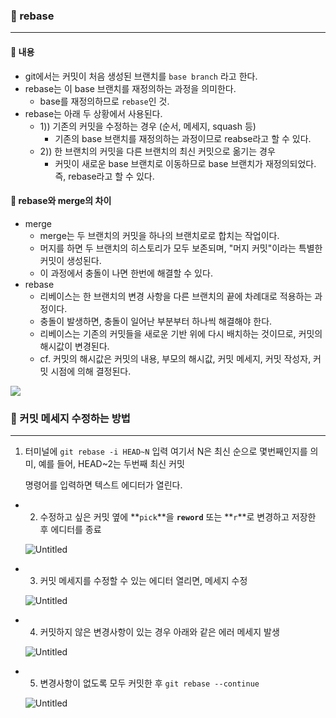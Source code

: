 ### 🔶 rebase

---

#### 🔸 내용
- git에서는 커밋이 처음 생성된 브랜치를 `base branch` 라고 한다.
- rebase는 이 base 브랜치를 재정의하는 과정을 의미한다.
  - base를 재정의하므로 `rebase`인 것.
- rebase는 아래 두 상황에서 사용된다.
  - 1)) 기존의 커밋을 수정하는 경우 (순서, 메세지, squash 등)
    - 기존의 base 브랜치를 재정의하는 과정이므로 reabse라고 할 수 있다.
  - 2)) 한 브랜치의 커밋을 다른 브랜치의 최신 커밋으로 옮기는 경우
    - 커밋이 새로운 base 브랜치로 이동하므로 base 브랜치가 재정의되었다. 즉, rebase라고 할 수 있다.

#### 🔸 rebase와 merge의 차이

- merge
  - merge는 두 브랜치의 커밋을 하나의 브랜치로로 합치는 작업이다.
  - 머지를 하면 두 브랜치의 히스토리가 모두 보존되며, "머지 커밋"이라는 특별한 커밋이 생성된다.
  - 이 과정에서 충돌이 나면 한번에 해결할 수 있다.
- rebase
  - 리베이스는 한 브랜치의 변경 사항을 다른 브랜치의 끝에 차례대로 적용하는 과정이다.
  - 충돌이 발생하면, 충돌이 일어난 부분부터 하나씩 해결해야 한다.
  - 리베이스는 기존의 커밋들을 새로운 기반 위에 다시 배치하는 것이므로, 커밋의 해시값이 변경된다.
  - cf. 커밋의 해시값은 커밋의 내용, 부모의 해시값, 커밋 메세지, 커밋 작성자, 커밋 시점에 의해 결정된다.
 
<img src="https://github.com/nayonsoso/WIL/assets/76177848/7b8bf2ef-dd58-4e60-a71f-60b38916d596" style="display: block; margin: 0 auto;">

### 🔶 커밋 메세지 수정하는 방법

---

1) 터미널에 `git rebase -i HEAD~N` 입력
   여기서 N은 최신 순으로 몇번째인지를 의미, 예를 들어, HEAD~2는 두번째 최신 커밋
    
    명령어를 입력하면 텍스트 에디터가 열린다.
    
- 2) 수정하고 싶은 커밋 옆에 **`pick`**을 **`reword`** 또는 **`r`**로 변경하고 저장한 후 에디터를 종료
    
    ![Untitled](https://prod-files-secure.s3.us-west-2.amazonaws.com/e52e5552-4909-4321-8f54-6bd6144ea75e/557d408f-ff51-4c94-9746-24f31cbfb437/Untitled.png)
    
- 3) 커밋 메세지를 수정할 수 있는 에디터 열리면, 메세지 수정
    
    ![Untitled](https://prod-files-secure.s3.us-west-2.amazonaws.com/e52e5552-4909-4321-8f54-6bd6144ea75e/07813eba-ad9b-4b5a-8a91-825037511a6f/Untitled.png)
    
- 4) 커밋하지 않은 변경사항이 있는 경우 아래와 같은 에러 메세지 발생
    
    ![Untitled](https://prod-files-secure.s3.us-west-2.amazonaws.com/e52e5552-4909-4321-8f54-6bd6144ea75e/60fbbcfe-a850-4287-b1be-ee4354f4cfe8/Untitled.png)
    
- 5) 변경사항이 없도록 모두 커밋한 후 `git rebase --continue`
    
    ![Untitled](https://prod-files-secure.s3.us-west-2.amazonaws.com/e52e5552-4909-4321-8f54-6bd6144ea75e/b33ec13e-6523-410e-b0fc-f3bd68bb08bc/Untitled.png)
